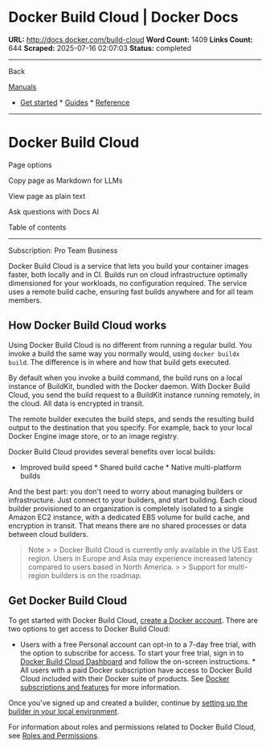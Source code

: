 # Docker Build Cloud | Docker Docs

**URL:** http://docs.docker.com/build-cloud
**Word Count:** 1409
**Links Count:** 644
**Scraped:** 2025-07-16 02:07:03
**Status:** completed

---

Back

[Manuals](https://docs.docker.com/manuals/)

  * [Get started](http://docs.docker.com/get-started/)   * [Guides](http://docs.docker.com/guides/)   * [Reference](http://docs.docker.com/reference/)

* * *

# Docker Build Cloud

Page options

Copy page as Markdown for LLMs

View page as plain text

Ask questions with Docs AI

Table of contents

* * *

Subscription: Pro Team Business

Docker Build Cloud is a service that lets you build your container images faster, both locally and in CI. Builds run on cloud infrastructure optimally dimensioned for your workloads, no configuration required. The service uses a remote build cache, ensuring fast builds anywhere and for all team members.

## How Docker Build Cloud works

Using Docker Build Cloud is no different from running a regular build. You invoke a build the same way you normally would, using `docker buildx build`. The difference is in where and how that build gets executed.

By default when you invoke a build command, the build runs on a local instance of BuildKit, bundled with the Docker daemon. With Docker Build Cloud, you send the build request to a BuildKit instance running remotely, in the cloud. All data is encrypted in transit.

The remote builder executes the build steps, and sends the resulting build output to the destination that you specify. For example, back to your local Docker Engine image store, or to an image registry.

Docker Build Cloud provides several benefits over local builds:

  * Improved build speed   * Shared build cache   * Native multi-platform builds

And the best part: you don't need to worry about managing builders or infrastructure. Just connect to your builders, and start building. Each cloud builder provisioned to an organization is completely isolated to a single Amazon EC2 instance, with a dedicated EBS volume for build cache, and encryption in transit. That means there are no shared processes or data between cloud builders.

> Note >  > Docker Build Cloud is currently only available in the US East region. Users in Europe and Asia may experience increased latency compared to users based in North America. >  > Support for multi-region builders is on the roadmap.

## Get Docker Build Cloud

To get started with Docker Build Cloud, [create a Docker account](http://docs.docker.com/accounts/create-account/). There are two options to get access to Docker Build Cloud:

  * Users with a free Personal account can opt-in to a 7-day free trial, with the option to subscribe for access. To start your free trial, sign in to [Docker Build Cloud Dashboard](https://app.docker.com/build/) and follow the on-screen instructions.   * All users with a paid Docker subscription have access to Docker Build Cloud included with their Docker suite of products. See [Docker subscriptions and features](https://docs.docker.com/subscription/details/) for more information.

Once you've signed up and created a builder, continue by [setting up the builder in your local environment](https://docs.docker.com/build-cloud/setup/).

For information about roles and permissions related to Docker Build Cloud, see [Roles and Permissions](https://docs.docker.com/enterprise/security/roles-and-permissions/#docker-build-cloud-permissions).
